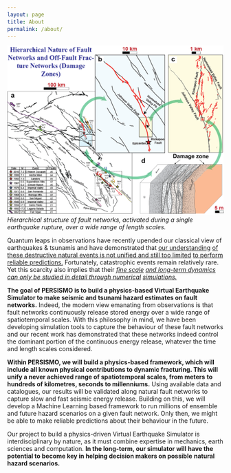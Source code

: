 ```yaml
---
layout: page
title: About
permalink: /about/
---
```


![fig01b1](../images/site/fig01b1.png)
_Hierarchical structure of fault networks, activated during a single earthquake rupture, over a wide range of length scales._


Quantum leaps in observations have recently upended our classical view
of earthquakes & tsunamis and have demonstrated that <u>our understanding</u>
<u>of these destructive natural events is not unified and still too limited</u>
<u>to perform reliable predictions.</u> Fortunately, catastrophic events remain
relatively rare. Yet this scarcity also implies that their *<u>fine scale</u>*
*<u>and long-term dynamics can only be studied in detail through numerical</u>*
*<u>simulations.</u>*



**The goal of PERSISMO is to build a physics-based Virtual Earthquake**
**Simulator to make seismic and tsunami hazard estimates on fault**
**networks.** Indeed, the modern view emanating from observations is that
fault networks continuously release stored energy over a wide range of
spatiotemporal scales. With this philosophy in mind, we have been
developing simulation tools to capture the behaviour of these fault
networks and our recent work has demonstrated that these networks indeed
control the dominant portion of the continuous energy release, whatever
the time and length scales considered.



**Within PERSISMO, we will build a physics-based framework, which will**
**include all known physical contributions to dynamic fracturing. This**
**will unify a never achieved range of spatiotemporal scales, from meters**
**to hundreds of kilometres, seconds to millenniums.** Using available data
and catalogues, our results will be validated along natural fault
networks to capture slow and fast seismic energy release. Building on
this, we will develop a Machine Learning based framework to run millions
of ensemble and future hazard scenarios on a given fault network. Only
then, we might be able to make reliable predictions about their
behaviour in the future.

Our project to build a physics-driven Virtual Earthquake Simulator is
interdisciplinary by nature, as it must combine expertise in mechanics,
earth sciences and computation. **In the long-term, our simulator will**
**have the potential to become key in helping decision makers on possible**
**natural hazard scenarios.**